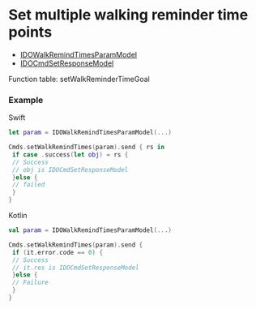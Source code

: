 # Set multiple walking reminder time points
* [IDOWalkRemindTimesParamModel](../model/IDOWalkRemindTimesParamModel.md)
* [IDOCmdSetResponseModel](../model/IDOCmdSetResponseModel.md)

Function table: setWalkReminderTimeGoal


### Example 

Swift
```swift
let param = IDOWalkRemindTimesParamModel(...)

Cmds.setWalkRemindTimes(param).send { rs in
 if case .success(let obj) = rs {
 // Success
 // obj is IDOCmdSetResponseModel
 }else {
 // failed
 }
}
```

Kotlin
```kotlin
val param = IDOWalkRemindTimesParamModel(...)

Cmds.setWalkRemindTimes(param).send {
 if (it.error.code == 0) {
 // Success
 // it.res is IDOCmdSetResponseModel
 }else {
 // Failure
 }
}
```
